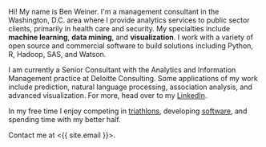 Hi! My name is Ben Weiner. I'm a management consultant in the Washington, D.C.
area where I provide analytics services to public sector clients,
primarily in health care and security. My specialties include **machine
learning**, **data mining**, and **visualization**. I work with a variety of
open source and commercial software to build solutions including Python, R,
Hadoop, SAS, and Watson.

I am currently a Senior Consultant with the Analytics and Information Management
practice at Deloitte Consulting. Some applications of my work include
prediction, natural language processing, association analysis, and advanced
visualization. For more, head over to my
[LinkedIn](https://www.linkedin.com/in/bmweiner).

In my free time I enjoy competing in
[triathlons](https://www.strava.com/athletes/bmweiner), developing
[software](https://github.com/bmweiner), and spending time with my better half.

Contact me at <{{ site.email }}>.
